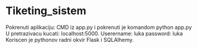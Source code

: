 # Tiketing_sistem
Pokrenuti aplikaciju: CMD iz app.py i pokrenuti je komandom python app.py U pretrazivacu kucati: localhost:5000. Userername: luka password: luka
Koriscen je pythonov radni okvir Flask i SQLAlhemy.
